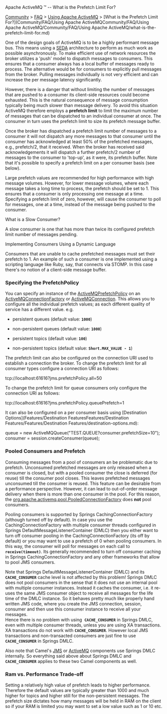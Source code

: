 Apache ActiveMQ ™ -- What is the Prefetch Limit For? 

[Community](community.md) > [FAQ](CommunityCommunity/Community/faq.md) > [Using Apache ActiveMQ](Community/FAQCommunity/FAQ/Community/FAQ/using-apache-activemq.md) > [What is the Prefetch Limit For?](Community/FAQ/Using Apache ActiveMQCommunity/FAQ/Using Apache ActiveMQ/Community/FAQ/Using Apache ActiveMQ/what-is-the-prefetch-limit-for.md)


One of the design goals of ActiveMQ is to be a highly performant message bus. This means using a [SEDA](Community/FAQ/Terminology/seda.md) architecture to perform as much work as possible asynchronously. To make efficient use of network resources the broker utilizes a 'push' model to dispatch messages to consumers. This ensures that a consumer always has a local buffer of messages ready to process. The alternative would be for consumers to explicitly pull messages from the broker. Pulling messages individually is not very efficient and can increase the per message latency significantly.

However, there is a danger that without limiting the number of messages that are pushed to a consumer its client-side resources could become exhausted. This is the natural consequence of message consumption typically being much slower than message delivery. To avoid this situation ActiveMQ therefore employs a **prefetch limit** to limit the maximum number of messages that can be dispatched to an individual consumer at once. The consumer in turn uses the prefetch limit to size its prefetch message buffer.

Once the broker has dispatched a prefetch limit number of messages to a consumer it will not dispatch any more messages to that consumer until the consumer has acknowledged at least 50% of the prefetched messages, e.g., prefetch/2, that it received. When the broker has received said acknowledgements it will dispatch a further prefetch/2 number of messages to the consumer to 'top-up', as it were, its prefetch buffer. Note that it's possible to specify a prefetch limit on a per consumer basis (see below).

Large prefetch values are recommended for high performance with high message volumes. However, for lower message volumes, where each message takes a long time to process, the prefetch should be set to 1. This ensures that a consumer is only processing one message at a time. Specifying a prefetch limit of zero, however, will cause the consumer to poll for messages, one at a time, instead of the message being pushed to the consumer.

What is a Slow Consumer?

A slow consumer is one that has more than twice its configured prefetch limit number of messages pending.

Implementing Consumers Using a Dynamic Language

Consumers that are unable to cache prefetched messages must set their prefetch to 1. An example of such a consumer is one implemented using a scripting language like Ruby, say, that connects via STOMP. In this case there's no notion of a client-side message buffer.

### Specifying the PrefetchPolicy

You can specify an instance of the [ActiveMQPrefetchPolicy](http://activemq.apache.org/maven/apidocs/org/apache/activemq/ActiveMQPrefetchPolicy.html) on an [ActiveMQConnectionFactory](http://activemq.apache.org/maven/apidocs/org/apache/activemq/ActiveMQConnectionFactory.html) or [ActiveMQConnection](http://activemq.apache.org/maven/apidocs/org/apache/activemq/ActiveMQConnection.html). This allows you to configure all the individual prefetch values; as each different quality of service has a different value. e.g.

*   persistent queues (default value: **`1000`**)
    
*   non-persistent queues (default value: **`1000`**)
    
*   persistent topics (default value: **`100`**)
    
*   non-persistent topics (default value: **`Short.MAX_VALUE - 1`**)
    

The prefetch limit can also be configured on the connection URI used to establish a connection the broker. To change the prefetch limit for all consumer types configure a connection URI as follows:

tcp://localhost:61616?jms.prefetchPolicy.all=50

To change the prefetch limit for queue consumers only configure the connection URI as follows:

tcp://localhost:61616?jms.prefetchPolicy.queuePrefetch=1

It can also be configured on a per consumer basis using [Destination Options](Features/Destination FeaturesFeatures/Destination Features/Features/Destination Features/destination-options.md):

queue = new ActiveMQQueue("TEST.QUEUE?consumer.prefetchSize=10");
consumer = session.createConsumer(queue);

### Pooled Consumers and Prefetch

Consuming messages from a pool of consumers an be problematic due to prefetch. Unconsumed prefetched messages are only released when a consumer is closed, but with a pooled consumer the close is deferred (for reuse) till the consumer pool closes. This leaves prefetched messages unconsumed till the consumer is reused. This feature can be desirable from a performance perspective. However, it can lead to out-of-order message delivery when there is more than one consumer in the pool. For this reason, the [org.apache.activemq.pool.PooledConnectionFactory](http://activemq.apache.org/maven/apidocs/org/apache/activemq/jms/pool/PooledConnectionFactory.html) does **not** pool consumers.

Pooling consumers is supported by Springs CachingConnectionFactory (although turned off by default). In case you use the CachingConnectionFactory with multiple consumer threads configured in Springs DefaultMessageListenerContainer (DMLC) then you either want to turn off consumer pooling in the CachingConnectionFactory (its off by default) or you may want to use a prefetch of 0 when pooling consumers. In this way, the consumer will poll for messages on each call to **`receive(timeout)`**. Its generally recommended to turn off consumer caching in Springs CachingConnectionFactory and any other frameworks that allow to pool JMS consumers.

Note that Springs DefaultMessageListenerContainer (DMLC) and its **`CACHE_CONSUMER`** cache level is not affected by this problem! Springs DMLC does not pool consumers in the sense that it does not use an internal pool with multiple consumer instances. Instead it caches the consumer, i.e. it re-uses the same JMS consumer object to receive all messages for the life time of the DMLC instance. So it behaves pretty much like properly hand written JMS code, where you create the JMS connection, session, consumer and then use this consumer instance to receive all your messages.  
Hence there is no problem with using  **`CACHE_CONSUMER`** in Springs DMLC, even with multiple consumer threads, unless you are using XA transactions. XA transactions do not work with **`CACHE_CONSUMER`**. However local JMS transactions and non-transacted consumers are just fine to use  **`CACHE_CONSUMER`** in Springs DMLC.

Also note that Camel's [JMS](http://camel.apache.orgCommunity/FAQCommunity/FAQ/Community/FAQ/jms.md) or [ActiveMQ](http://camel.apache.org/activemq.html) components use Springs DMLC internally. So everything said above about Springs DMLC and  **`CACHE_CONSUMER`** applies to these two Camel components as well.

### Ram vs. Performance Trade-off

Setting a relatively high value of prefetch leads to higher performance. Therefore the default values are typically greater than 1000 and much higher for topics and higher still for the non-persistent messages. The prefetch size dictates how many messages will be held in RAM on the client so if your RAM is limited you may want to set a low value such as 1 or 10 etc.

